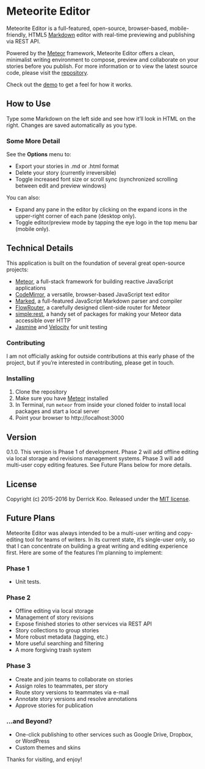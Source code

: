 # Meteorite Editor

Meteorite Editor is a full-featured, open-source, browser-based, mobile-friendly, HTML5 [Markdown](http://daringfireball.net/projects/markdown/) editor with real-time previewing and publishing via REST API.

Powered by the [Meteor](https://www.meteor.com/) framework, Meteorite Editor offers a clean, minimalist writing environment to compose, preview and collaborate on your stories before you publish. For more information or to view the latest source code, please visit the [repository](https://github.com/dkoo).

Check out the [demo](https://meteorite-editor.herokuapp.com/) to get a feel for how it works.

## How to Use

Type some Markdown on the left side and see how it’ll look in HTML on the right. Changes are saved automatically as you type.

### Some More Detail

See the **Options** menu to:
* Export your stories in .md or .html format
* Delete your story (currently irreversible)
* Toggle increased font size or scroll sync (synchronized scrolling between edit and preview windows)

You can also:

* Expand any pane in the editor by clicking on the expand icons in the upper-right corner of each pane (desktop only).
* Toggle editor/preview mode by tapping the eye logo in the top menu bar (mobile only).

## Technical Details

This application is built on the foundation of several great open-source projects:

* [Meteor](https://www.meteor.com/), a full-stack framework for building reactive JavaScript applications
* [CodeMirror](https://codemirror.net/), a versatile, browser-based JavaScript text editor
* [Marked](https://github.com/chjj/marked), a full-featured JavaScript Markdown parser and compiler
* [FlowRouter](https://github.com/kadirahq/flow-router), a carefully designed client-side router for Meteor
* [simple:rest](https://github.com/stubailo/meteor-rest/), a handy set of packages for making your Meteor data accessible over HTTP
* [Jasmine](http://jasmine.github.io/) and [Velocity](https://github.com/meteor-velocity/velocity) for unit testing

### Contributing

I am not officially asking for outside contributions at this early phase of the project, but if you’re interested in contributing, please get in touch.

### Installing

1. Clone the repository
2. Make sure you have [Meteor](https://www.meteor.com/install) installed
3. In Terminal, run `meteor` from inside your cloned folder to install local packages and start a local server
4. Point your browser to http://localhost:3000

## Version

0.1.0. This version is Phase 1 of development. Phase 2 will add offline editing via local storage and revisions management systems. Phase 3 will add multi-user copy editing features. See Future Plans below for more details.

## License

Copyright (c) 2015-2016 by Derrick Koo. Released under the [MIT license](https://github.com/dkoo/meteorite/blob/master/LICENSE).

## Future Plans

Meteorite Editor was always intended to be a multi-user writing and copy-editing tool for teams of writers. In its current state, it’s single-user only, so that I can concentrate on building a great writing and editing experience first. Here are some of the features I’m planning to implement:

### Phase 1

* Unit tests.

### Phase 2

* Offline editing via local storage
* Management of story revisions
* Expose finished stories to other services via REST API
* Story collections to group stories
* More robust metadata (tagging, etc.)
* More useful searching and filtering
* A more forgiving trash system

### Phase 3
* Create and join teams to collaborate on stories
* Assign roles to teammates, per story
* Route story versions to teammates via e-mail
* Annotate story versions and resolve annotations
* Approve stories for publication

### ...and Beyond?

* One-click publishing to other services such as Google Drive, Dropbox, or WordPress
* Custom themes and skins

Thanks for visiting, and enjoy!